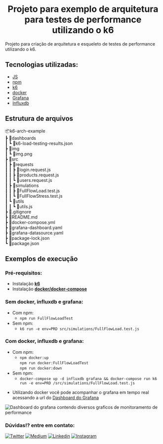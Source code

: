 <h1 align="center"> Projeto para exemplo de arquitetura para testes de performance utilizando o k6</h1>

Projeto para criação de arquitetura e esqueleto de testes de performance utilizando o k6.

## Tecnologias utilizadas:  
- [JS](https://developer.mozilla.org/pt-BR/docs/Web/JavaScript) 
- [npm](https://www.npmjs.com/)
- [k6](https://k6.io/)
- [docker](https://www.docker.com/get-started)
- [Grafana](https://grafana.com/)
- [Influxdb](https://github.com/influxdata/influxdb)

## Estrutura de arquivos
📦k6-arch-example  
┣ 📂dashboards  
┃ ┗ 📜k6-load-testing-results.json  
┣ 📂img  
┃ ┗ 📜img.png  
┣ 📂src  
┃ ┣ 📂requests  
┃ ┃ ┣ 📜login.request.js  
┃ ┃ ┣ 📜products.request.js  
┃ ┃ ┗ 📜users.request.js  
┃ ┣ 📂simulations  
┃ ┃ ┣ 📜FullFlowLoad.test.js  
┃ ┃ ┗ 📜FullFlowStress.test.js  
┃ ┗ 📂utils  
┃ ┃ ┗ 📜utils.js  
┣ 📜.gitignore  
┣ 📜README.md  
┣ 📜docker-compose.yml  
┣ 📜grafana-dashboard.yaml  
┣ 📜grafana-datasource.yaml  
┣ 📜package-lock.json  
┗ 📜package.json  

## Exemplos de execução 
### Pré-requisitos: 
- Instalação [**k6**](https://k6.io/docs/getting-started/installation/)
- Instalação [**docker/docker-compose**](https://www.docker.com/get-started)

### Sem docker, influxdb e grafana:
- Com npm:
  - ```npm run FullFlowLoadTest```    
- Sem npm:
  - ```k6 run -e env=PRD src/simulations/FullFlowLoad.test.js```

### Com docker, influxdb e grafana:  
- Com npm: 
  - ```npm docker:up```  
  ```npm run docker:FullFlowLoadTest```  
  ```npm run docker:down```  
- Sem npm:
  - ```docker-compose up -d influxdb grafana && docker-compose run k6 run -e env=PRD /src/simulations/FullFlowLoad.test.js```

* Utilizando docker você pode acompanhar o grafana em tempo real acessando a url do [Dashboard do Grafana](http://localhost:3000/d/k6/k6-load-testing-results?orgId=1&refresh=5s)

![Dashboard do grafana contendo diversos graficos de monitoramento de performance](img/img.png)


### Dúvidas!? entre em contato: 

[![Twitter](https://badgen.net/badge/Twitter/%40max_dacruz?icon=twitter)](https://twitter.com/max_dacruz)
[![Medium](https://badgen.net/badge/Medium/%40maximilianoalves?icon=medium)](https://medium.com/@maximilianoalves)
[![Linkedin](https://badgen.net/badge/Linkedin/maximilianodacruz?icon=linkedin)](https://www.linkedin.com/in/maximilianodacruz/)
[![Instagram](https://badgen.net/badge/Instagram/max_dacruz?icon=instagram)](https://www.instagram.com/max_dacruz/)